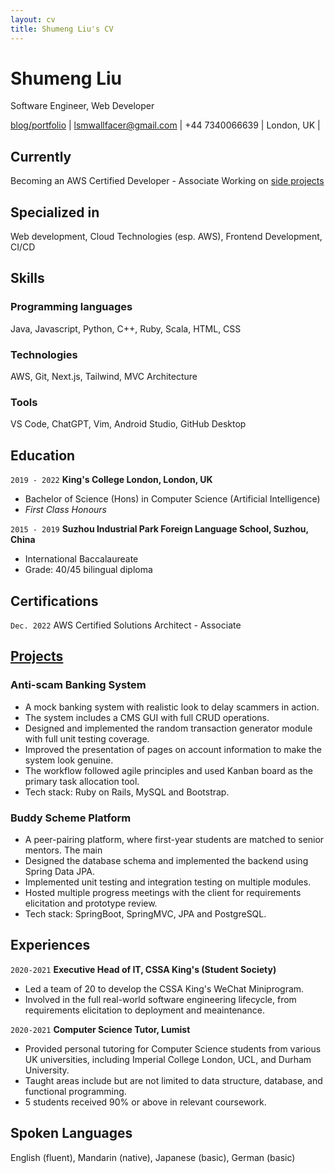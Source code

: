 ```yaml
---
layout: cv
title: Shumeng Liu's CV
---
```

# Shumeng Liu
Software Engineer, Web Developer

<div id="webaddress">
<a href="https://www.shuyunthewf.com">blog/portfolio</a> | 
<a href="lsmwallfacer@gmail.com">lsmwallfacer@gmail.com</a> | 
<span>+44 7340066639</span> | 
<span>London, UK</span> | 
</div>

## Currently

Becoming an AWS Certified Developer - Associate 
Working on [side projects](https://www.shuyunthewf.com/projects)

## Specialized in

Web development, Cloud Technologies (esp. AWS), Frontend Development, CI/CD

## Skills
### Programming languages
Java, Javascript, Python, C++, Ruby, Scala, HTML, CSS
### Technologies
AWS, Git, Next.js, Tailwind, MVC Architecture
### Tools
VS Code, ChatGPT, Vim, Android Studio, GitHub Desktop 

## Education

`2019 - 2022`
__King's College London, London, UK__
- Bachelor of Science (Hons) in Computer Science (Artificial Intelligence)
- *First Class Honours*

`2015 - 2019`
__Suzhou Industrial Park Foreign Language School, Suzhou, China__
- International Baccalaureate
- Grade: 40/45 bilingual diploma

## Certifications

`Dec. 2022`
AWS Certified Solutions Architect - Associate 

## [Projects](https://www.shuyunthewf.com/projects)
### Anti-scam Banking System
- A mock banking system with realistic look to delay scammers in action.
- The system includes a CMS GUI with full CRUD operations.
- Designed and implemented the random transaction generator module with full unit testing coverage.
- Improved the presentation of pages on account information to make the system look genuine.
- The workflow followed agile principles and used Kanban board as the primary task allocation tool.
- Tech stack: Ruby on Rails, MySQL and Bootstrap.
### Buddy Scheme Platform
- A peer-pairing platform, where first-year students are matched to senior mentors. The main
- Designed the database schema and implemented the backend using Spring Data JPA.
- Implemented unit testing and integration testing on multiple modules.
- Hosted multiple progress meetings with the client for requirements elicitation and prototype review.
- Tech stack: SpringBoot, SpringMVC, JPA and PostgreSQL.
## Experiences
`2020-2021`
__Executive Head of IT, CSSA King's (Student Society)__
- Led a team of 20 to develop the CSSA King's WeChat Miniprogram.
- Involved in the full real-world software engineering lifecycle, from requirements elicitation to deployment and meaintenance.

`2020-2021`
__Computer Science Tutor, Lumist__
- Provided personal tutoring for Computer Science students from various UK universities, including Imperial College London, UCL, and Durham University.
- Taught areas include but are not limited to data structure, database, and functional programming.
- 5 students received 90% or above in relevant coursework.
## Spoken Languages
English (fluent), Mandarin (native), Japanese (basic), German (basic)



